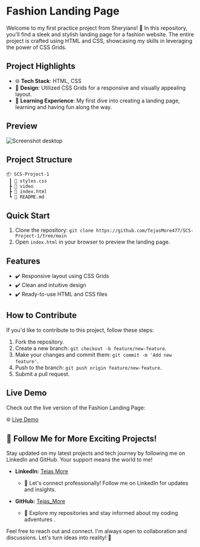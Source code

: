 # Fashion Landing Page

Welcome to my first practice project from Sheryians! 🚀 In this repository, you'll find a sleek and stylish landing page for a fashion website. The entire project is crafted using HTML and CSS, showcasing my skills in leveraging the power of CSS Grids.

## Project Highlights

- 🌐 **Tech Stack**: HTML, CSS
- 🎨 **Design**: Utilized CSS Grids for a responsive and visually appealing layout.
- 🚀 **Learning Experience**: My first dive into creating a landing page, learning and having fun along the way.

## Preview
![Screenshot desktop](https://github.com/TejasMore477/SCS-Project-1/assets/132757112/0e49439a-dea3-4021-9afb-bab60a9704bf)

## Project Structure
```
📦 SCS-Project-1
 ┃ 📜 styles.css
 ┣ 📜 video
 ┣ 📜 index.html
 ┗ 📜 README.md
```

## Quick Start

1. Clone the repository: `git clone https://github.com/TejasMore477/SCS-Project-1/tree/main`
2. Open `index.html` in your browser to preview the landing page. 

## Features

- ✔️ Responsive layout using CSS Grids
- ✔️ Clean and intuitive design
- ✔️ Ready-to-use HTML and CSS files

## How to Contribute

If you'd like to contribute to this project, follow these steps:

1. Fork the repository.
2. Create a new branch: `git checkout -b feature/new-feature`.
3. Make your changes and commit them: `git commit -m 'Add new feature'`.
4. Push to the branch: `git push origin feature/new-feature`.
5. Submit a pull request.

## Live Demo

Check out the live version of the Fashion Landing Page:

🌐 [Live Demo](https://tejasmore477.github.io/SCS-Project-1/)

## 🚀 Follow Me for More Exciting Projects!

Stay updated on my latest projects and tech journey by following me on LinkedIn and GitHub. Your support means the world to me!

- **LinkedIn:** [Tejas More](https://www.linkedin.com/in/tejas-more-6b6ab4257)
  - 🔗 Let's connect professionally! Follow me on LinkedIn for updates and insights.

- **GitHub:** [Tejas_More](https://github.com/TejasMore477)
  - 🐙 Explore my repositories and stay informed about my coding adventures .

Feel free to reach out and connect. I'm always open to collaboration and discussions. Let's turn ideas into reality! 🌟

